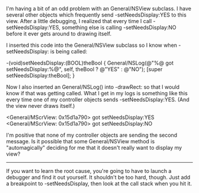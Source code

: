 

I'm having a bit of an odd problem with an General/NSView subclass. I have several other objects which frequently send -setNeedsDisplay:YES to this view. After a little debugging, I realized that every time I call -setNeedsDisplay:YES, something else is calling -setNeedsDisplay:NO before it ever gets around to drawing itself.

I inserted this code into the General/NSView subclass so I know when -setNeedsDisplay: is being called:
    
-(void)setNeedsDisplay:(BOOL)theBool
{
	General/NSLog(@"%@ got setNeedsDisplay:%@", self, theBool ? @"YES" : @"NO");
	[super setNeedsDisplay:theBool];
}


Now I also inserted an General/NSLog() into -drawRect: so that I would know if that was getting called. What I get in my logs is something like this every time one of my controller objects sends -setNeedsDisplay:YES. (And the view never draws itself.)
    
<General/MScrView: 0x15d1a790> got setNeedsDisplay:YES
<General/MScrView: 0x15d1a790> got setNeedsDisplay:NO


I'm positive that none of my controller objects are sending the second message. Is it possible that some General/NSView method is "automagically" deciding for me that it doesn't really want to display my view?

----

If you want to learn the root cause, you're going to have to launch a debugger and find it out yourself. It shouldn't be too hard, though. Just add a breakpoint to     -setNeedsDisplay, then look at the call stack when you hit it.